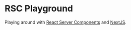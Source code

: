 # RSC Playground

Playing around with [React Server Components](https://react.dev/reference/rsc/server-components) and
[NextJS](https://nextjs.org).
